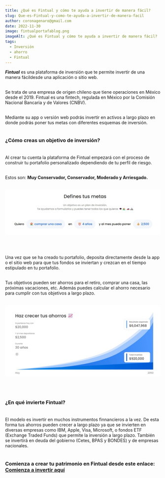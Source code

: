 ```yaml
---
title: ¿Qué es Fintual y cómo te ayuda a invertir de manera fácil?
slug: Que-es-Fintual-y-como-te-ayuda-a-invertir-de-manera-facil
author: coronagenaro@gmail.com
date: 2022-11-30
image: fintualportafablog.png
imageAlt: ¿Qué es Fintual y cómo te ayuda a invertir de manera fácil?
tags:
  - Inversión
  - ahorro
  - Fintual
---
```

***F﻿intual*** es una plataforma de inversión que te permite invertir de una manera fácildesde una aplicación o sitio web.<br/><br/>

S﻿e trata de una empresa de origen chileno que tiene operaciones en México desde el 2019. Fintual es una fintech, regulada en México por la Comisión Nacional Bancaria  y de Valores (CNBV).<br/><br/>

M﻿ediante su app o versión web podrás invertir en activos a largo plazo en donde podrás poner tus metas con diferentes esquemas de inversión.<br/><br/>

### **¿﻿Cómo creas un objetivo de inversión?**<br/><br/>

A﻿l crear tu cuenta la plataforma de Fintual empezará con el proceso de construir tu portafolio personalizado dependiendo de tu perfil de riesgo.<br/><br/>

E﻿stos son: **Muy Conservador, Conservador, Moderado y Arriesgado.**<br/><br/>

![](fintualobjetivos.jpg "¿Qué es Fintual y cómo te ayuda a invertir de manera fácil?")

<br/><br/>

U﻿na vez que se ha creado tu portafolio, deposita directamente desde la app o el sitio web para que tus fondos se inviertan y crezcan en el tiempo estipulado en tu portafolio.<br/><br/>

T﻿us objetivos pueden ser ahorros para el retiro, comprar una casa, las próximas vacaciones, etc. A﻿demás puedes calcular el ahorro necesario para cumplir con tus objetivos a largo plazo.<br/><br/>

![](calculadorafintual.jpg "¿Qué es Fintual y cómo te ayuda a invertir de manera fácil?")

<br/><br/>

### **¿En qué invierte Fintual?**<br/><br/>

E﻿l modelo es invertir en muchos instrumentos finnancieros a la vez. D﻿e esta forma tus ahorros pueden crecer a largo plazo ya que se invierten en diversas empresas como IBM, Apple, Visa, Microsoft, o fondos ETF (Exchange Traded Funds) que permite la inversión a largo plazo. También se invertirá en deuda del gobierno (Cetes, BPAS y BONDES) y de empresas nacionales.<br/><br/>

### C﻿omienza a crear tu patrimonio en Fintual desde este enlace: **[Comienza a invertir aquí](https://fintual.mx/r/genaroc6)**